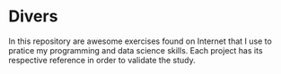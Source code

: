 # Divers
In this repository are awesome exercises found on Internet that I use to pratice my programming and data science skills. Each project has its respective reference in order to validate the study.
